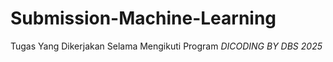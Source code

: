 # Submission-Machine-Learning
Tugas Yang Dikerjakan Selama Mengikuti Program *DICODING BY DBS 2025*
